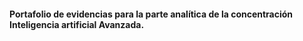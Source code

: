 #### Portafolio de evidencias para la parte analítica de la concentración Inteligencia artificial Avanzada. 
